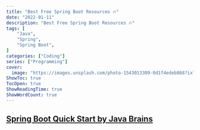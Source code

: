 ```yaml
---
title: "Best Free Spring Boot Resources 🔥"
date: "2022-01-11"
description: "Best Free Spring Boot Resources 🔥"
tags: [
    "Java",
    "Spring",
    "Spring Boot",
]
categories: ["Coding"]
series: ["Programming"]
cover:
  image: "https://images.unsplash.com/photo-1543013309-0d1f4edeb868?ixlib=rb-1.2.1&ixid=MnwxMjA3fDB8MHxwaG90by1wYWdlfHx8fGVufDB8fHx8&auto=format&fit=crop&w=1991&q=80"
ShowToc: true
TocOpen: true
ShowReadingTime: true
ShowWordCount: true
---
```


## [Spring Boot Quick Start by Java Brains](https://www.youtube.com/playlist?list=PLqq-6Pq4lTTbx8p2oCgcAQGQyqN8XeA1x)